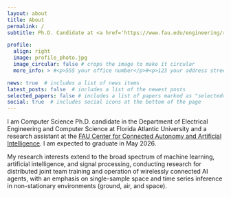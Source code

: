 ```yaml
---
layout: about
title: About
permalink: /
subtitle: Ph.D. Candidate at <a href='https://www.fau.edu/engineering/research/c2a2/'>FAU Center for Connected Autonomy and Artificial Intelligence</a> & <a href='https://www.fau.edu/isense/'>I-SENSE</a>. Dept. of Electrical Engineering and Computer Science, Florida Atlantic University, Boca Raton, FL 33431, USA

profile:
  align: right
  image: profile_photo.jpg
  image_circular: false # crops the image to make it circular
  more_info: > #<p>555 your office number</p>#<p>123 your address street</p>#<p>Your City, State 12345</p>

news: true  # includes a list of news items
latest_posts: false  # includes a list of the newest posts
selected_papers: false # includes a list of papers marked as "selected={true}"
social: true  # includes social icons at the bottom of the page
---
```


I am Computer Science Ph.D. candidate in the Department of Electrical Engineering and Computer Science at Florida Atlantic University and a research assistant at the [FAU Center for Connected Autonomy and Artificial Intelligence](https://www.fau.edu/engineering/research/c2a2/). I am expected to graduate in May 2026.

My research interests extend to the broad spectrum of machine learning, artificial intelligence, and signal processing, conducting research for distributed joint team training and operation of wirelessly connected AI agents, with an emphasis on single-sample space and time series inference in non-stationary environments (ground, air, and space).

<!-- Write your biography here. Tell the world about yourself. Link to your favorite [subreddit](http://reddit.com). You can put a picture in, too. The code is already in, just name your picture `prof_pic.jpg` and put it in the `img/` folder.

Put your address / P.O. box / other info right below your picture. You can also disable any of these elements by editing `profile` property of the YAML header of your `_pages/about.md`. Edit `_bibliography/papers.bib` and Jekyll will render your [publications page](/al-folio/publications/) automatically.

Link to your social media connections, too. This theme is set up to use [Font Awesome icons](http://fortawesome.github.io/Font-Awesome/) and [Academicons](https://jpswalsh.github.io/academicons/), like the ones below. Add your Facebook, Twitter, LinkedIn, Google Scholar, or just disable all of them. -->